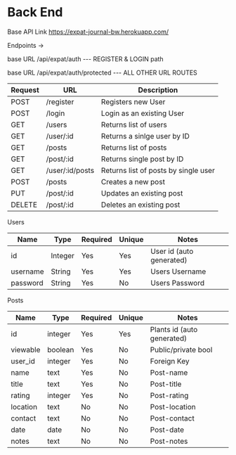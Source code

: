 # Back End

Base API Link
https://expat-journal-bw.herokuapp.com/

Endpoints ->

base URL /api/expat/auth --- REGISTER & LOGIN path

base URL /api/expat/auth/protected --- ALL OTHER URL ROUTES

| Request | URL             | Description                          |
| ------- | --------------- | ------------------------------------ |
| POST    | /register       | Registers new User                   |
| POST    | /login          | Login as an existing User            |
| GET     | /users          | Returns list of users                |
| GET     | /user/:id       | Returns a sinlge user by ID          |
| GET     | /posts          | Returns list of posts                |
| GET     | /post/:id       | Returns single post by ID            |
| GET     | /user/:id/posts | Returns list of posts by single user |
| POST    | /posts          | Creates a new post                   |
| PUT     | /post/:id       | Updates an existing post             |
| DELETE  | /post/:id       | Deletes an existing post             |

Users

| Name     | Type    | Required | Unique | Notes                    |
| -------- | ------- | -------- | ------ | ------------------------ |
| id       | Integer | Yes      | Yes    | User id (auto generated) |
| username | String  | Yes      | Yes    | Users Username           |
| password | String  | Yes      | No     | Users Password           |

Posts

| Name     | Type    | Required | Unique | Notes                      |
| -------- | ------- | -------- | ------ | -------------------------- |
| id       | integer | Yes      | Yes    | Plants id (auto generated) |
| viewable | boolean | Yes      | No     | Public/private bool        |
| user_id  | integer | Yes      | No     | Foreign Key                |
| name     | text    | Yes      | No     | Post-name                  |
| title    | text    | Yes      | No     | Post-title                 |
| rating   | integer | Yes      | No     | Post-rating                |
| location | text    | No       | No     | Post-location              |
| contact  | text    | No       | No     | Post-contact               |
| date     | date    | No       | No     | Post-date                  |
| notes    | text    | No       | No     | Post-notes                 |
